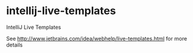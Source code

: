 intellij-live-templates
=======================

IntelliJ Live Templates

See http://www.jetbrains.com/idea/webhelp/live-templates.html for more details
